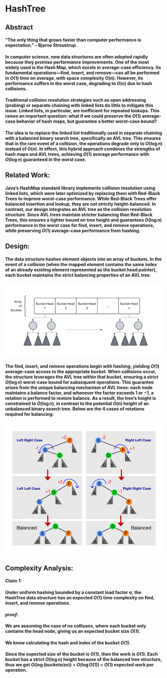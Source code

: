 # HashTree
## Abstract
#### “The only thing that grows faster than computer performance is expectation.” – Bjarne Stroustrup.

#### In computer science, new data structures are often adopted rapidly because they promise performance improvements. One of the most widely used is the Hash Map, which excels in average-case efficiency. Its fundamental operations—find, insert, and remove—can all be performed in $O(1)$ time on average, with space complexity $O(n)$. However, its performance suffers in the worst case, degrading to $O(n)$ due to hash collisions.

#### Traditional collision resolution strategies such as open addressing (probing) or separate chaining with linked lists do little to mitigate this issue. Linked lists, in particular, are inefficient for repeated lookups. This raises an important question: what if we could preserve the $O(1)$ average-case behavior of hash maps, but guarantee a better worst-case bound?

#### The idea is to replace the linked list traditionally used in separate chaining with a balanced binary search tree, specifically an AVL tree. This ensures that in the rare event of a collision, the operations degrade only to $O(\log n)$ instead of $O(n)$. In effect, this hybrid approach combines the strengths of hash maps and AVL trees, achieving $O(1)$ average performance with $O(\log n)$ guaranteed in the worst case.

## Related Work: 
#### Java’s HashMap standard library implements collision resolution using linked lists, which were later optimized by replacing them with Red-Black Trees to improve worst-case performance. While Red-Black Trees offer balanced insertion and lookup, they are not strictly height-balanced. In contrast, our design integrates an AVL tree as the collision resolution structure. Since AVL trees maintain stricter balancing than Red-Black Trees, this ensures a tighter bound on tree height and guarantees $O(\log n)$ performance in the worst case for find, insert, and remove operations, while preserving $O(1)$ average-case performance from hashing.

## Design:
#### The data structure hashes element objects into an array of buckets. In the event of a collision (when the mapped element contains the same index of an already existing element represented as the bucket head pointer), each bucket maintains the strict balancing properties of an AVL tree. 

![](Design.png)

#### The find, insert, and remove operations begin with hashing, yielding $O(1)$ average-case access to the appropriate bucket. When collisions occur, the structure leverages the AVL tree within that bucket, ensuring a strict $O(\log n)$ worst-case bound for subsequent operations. This guarantee arises from the unique balancing mechanism of AVL trees: each node maintains a balance factor, and whenever the factor exceeds $1$ or $-1$, a rotation is performed to restore balance. As a result, the tree’s height is constrained to $O(\log n)$, in contrast to the potential $O(n)$ height of an unbalanced binary search tree. Below are the 4 cases of rotations required for balancing: 

![](Rotation4.png)

## Complexity Analysis: 
#### Claim 1: 
#### Under uniform hashing bounded by a constant load factor $\alpha$, the HashTree data structure has an expected $O(1)$ time complexity on find, insert, and remove operations.

#### $proof:$ 
#### We are assuming the case of no collisons, where each bucket only contains the head node, giving us an expected bucket size $O(1)$. 

#### We know calculating the hash and index of the bucket $O(1)$.
#### Since the expected size of the bucket is $O(1)$, then the work is $O(1)$. Each bucket has a strict $O(\log n)$ height because of the balanced tree structure, thus we get $O(\log (bucket size))$ = $O(\log O(1))$ = $O(1)$ expected work per operation.



